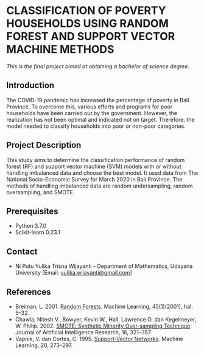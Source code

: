 # CLASSIFICATION OF POVERTY HOUSEHOLDS USING RANDOM FOREST AND SUPPORT VECTOR MACHINE METHODS

*This is the final project aimed at obtaining a bachelor of science degree.*

## Introduction

The COVID-19 pandemic has increased the percentage of poverty in Bali Province. To overcome this, various efforts and programs for poor households have been carried out by the government. However, the realization has not been optimal and indicated not on target. Therefore, the model needed to classify households into poor or non-poor categories.

## Project Description

This study aims to determine the classification performance of random forest (RF) and support vector machine (SVM) models with or without handling imbalanced data and choose the best model. It used data from The National Socio-Economic Survey for March 2020 in Bali Province. The methods of handling imbalanced data are random undersampling, random oversampling, and SMOTE.

## Prerequisites
- Python 3.7.0
- Scikit-learn 0.23.1

## Contact

- Ni Putu Yulika Trisna Wijayanti - Department of Mathematics, Udayana University [Email: yulika.wijayanti@gmail.com]

## References

- Breiman, L. 2001. [Random Forests](https://link.springer.com/article/10.1023/A:1010933404324). Machine Learning, 45(1)(2001), hal. 5–32. 
- Chawla, Nitesh V., Bowyer, Kevin W., Hall, Lawrence O. dan Kegelmeyer, W. Philip. 2002. [SMOTE: Synthetic Minority Over-sampling Technique](https://arxiv.org/abs/1106.1813). Journal of Artificial Intelligence Research, 16, 321–357.
- Vapnik, V. dan Cortes, C. 1995. [Support-Vector Networks](https://link.springer.com/article/10.1007/BF00994018). Machine Learning, 20, 273–297.


